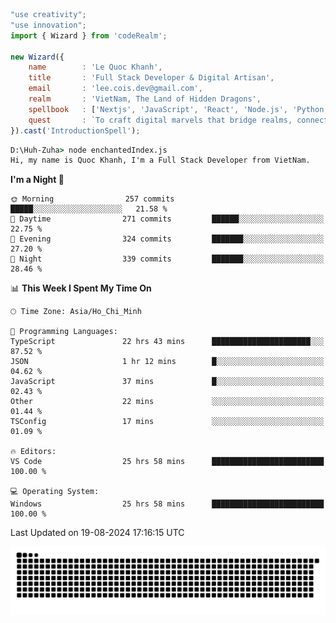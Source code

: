 <!--x axis divider-->

```js 
"use creativity";
"use innovation";
import { Wizard } from 'codeRealm';

new Wizard({
    name        : 'Le Quoc Khanh',
    title       : 'Full Stack Developer & Digital Artisan',
    email       : 'lee.cois.dev@gmail.com',
    realm       : 'VietNam, The Land of Hidden Dragons',
    spellbook   : ['Nextjs', 'JavaScript', 'React', 'Node.js', 'Python', 'Django', 'Cloud Services'],
    quest       : `To craft digital marvels that bridge realms, connect cultures, and bring imagination to life.`,
}).cast('IntroductionSpell');
```

```cmd
D:\Huh-Zuha> node enchantedIndex.js
Hi, my name is Quoc Khanh, I'm a Full Stack Developer from VietNam.
```
<!--START_SECTION:waka-->
**I'm a Night 🦉** 

```text
🌞 Morning                257 commits         █████░░░░░░░░░░░░░░░░░░░░   21.58 % 
🌆 Daytime                271 commits         ██████░░░░░░░░░░░░░░░░░░░   22.75 % 
🌃 Evening                324 commits         ███████░░░░░░░░░░░░░░░░░░   27.20 % 
🌙 Night                  339 commits         ███████░░░░░░░░░░░░░░░░░░   28.46 % 
```


📊 **This Week I Spent My Time On** 

```text
🕑︎ Time Zone: Asia/Ho_Chi_Minh

💬 Programming Languages: 
TypeScript               22 hrs 43 mins      ██████████████████████░░░   87.52 % 
JSON                     1 hr 12 mins        █░░░░░░░░░░░░░░░░░░░░░░░░   04.62 % 
JavaScript               37 mins             █░░░░░░░░░░░░░░░░░░░░░░░░   02.43 % 
Other                    22 mins             ░░░░░░░░░░░░░░░░░░░░░░░░░   01.44 % 
TSConfig                 17 mins             ░░░░░░░░░░░░░░░░░░░░░░░░░   01.09 % 

🔥 Editors: 
VS Code                  25 hrs 58 mins      █████████████████████████   100.00 % 

💻 Operating System: 
Windows                  25 hrs 58 mins      █████████████████████████   100.00 % 
```


 Last Updated on 19-08-2024 17:16:15 UTC
<!--END_SECTION:waka-->
<picture>
  <source media="(prefers-color-scheme: dark)" srcset="https://raw.githubusercontent.com/leecois/leecois/output/github-contribution-grid-snake-dark.svg">
  <source media="(prefers-color-scheme: light)" srcset="https://raw.githubusercontent.com/leecois/leecois/output/github-contribution-grid-snake.svg">
  <img alt="github contribution grid snake animation" src="https://raw.githubusercontent.com/leecois/leecois/output/github-contribution-grid-snake.svg">
</picture>

